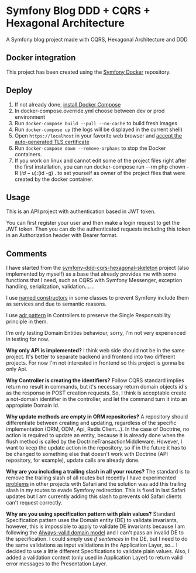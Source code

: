 #  Symfony Blog DDD + CQRS + Hexagonal Architecture

A Symfony blog project made with CQRS, Hexagonal Architecture and DDD

## Docker integration

This project has been created using the [Symfony Docker](https://github.com/dunglas/symfony-docker) repository.

## Deploy

1. If not already done, [install Docker Compose](https://docs.docker.com/compose/install/)
2. In docker-compose.override.yml choose between dev or prod environment
3. Run `docker-compose build --pull --no-cache` to build fresh images
4. Run `docker-compose up` (the logs will be displayed in the current shell)
5. Open `https://localhost` in your favorite web browser and [accept the auto-generated TLS certificate](https://stackoverflow.com/a/15076602/1352334)
6. Run `docker-compose down --remove-orphans` to stop the Docker containers.
7. If you work on linux and cannot edit some of the project files right after the first installation, you can run 
docker-compose run --rm php chown -R $(id -u):$(id -g) . to set yourself as owner of the project files that were 
created by the docker container.

## Usage
This is an API project with authentication based in JWT token.

You can first register your user and then make a login request to get the JWT token.
Then you can do the authenticated requests including this token in an Authorization header with Bearer format.

## Comments

I have started from the [symfony-ddd-cqrs-hexagonal-skeleton](https://github.com/lcavero/symfony-ddd-cqrs-hexagonal-skeleton)
 project (also implemented by myself) as a base that already provides me with some functions that I need, such as CQRS
with Symfony Messenger, exception handling, serialization, validation.... .

I use [named constructors](https://verraes.net/2014/06/named-constructors-in-php/) in some classes to prevent Symfony 
include them as services and due to semantic reasons.

I use [adr pattern](https://en.wikipedia.org/wiki/Action%E2%80%93domain%E2%80%93responder) in Controllers to preserve 
the Single Responsability principle in them.

I'm only testing Domain Entities behaviour, sorry, I'm not very experienced in testing for now.

**Why only API is implemented?**
I think web side should not be in the same project. It's better to separate backend and frontend into two different projects.
For now I'm not interested in frontend so this project is gonna be only Api.


**Why Controller is creating the identifiers?**
Follow CQRS standard implies return no result in commands, but it's necessary return domain objects id's as the response 
in POST creation requests. So, I think is acceptable create a not-domain identifier in the controller, and let the 
command turn it into an appropiate Domain Id.

**Why update methods are empty in ORM repositories?**
A repository should differentiate between creating and updating, regardless of the specific implementation 
(ORM, ODM, Api, Redis Client...). In the case of Doctrine, no action is required to update an entity, because
it is already done when the flush method is called by the DoctrineTransactionMiddleware. 
However, I want to keep the update action in the repository, so if in the future it has to be changed to 
something else that doesn't work with Doctrine (API repository, for example), update calls are already done.

**Why are you including a trailing slash in all your routes?** The standard is to remove the trailing slash of all routes 
but recently I have experimented [problems](https://stackoverflow.com/questions/71311305/how-to-prevent-safari-from-dropping-the-authorization-header-when-following-a-sa) 
in other projects with Safari and the solution was add this trailing slash in my routes to evade Symfony redirection.
This is fixed in last Safari updates but I am currently adding this slash to prevents old Safari clients can't request correctly.

**Why are you using specification pattern with plain values?**
Standard Specification pattern uses the Domain entity (DE) to validate invariants, however, this is impossible to apply to validate
DE invariants because I am following the [Always-valid domain model](https://enterprisecraftsmanship.com/posts/always-valid-vs-not-always-valid-domain-model/)
and I can't pass an invalid DE to the specification. I could simply use *if sentences* in the DE, but I need to do the same validations as
input validations in the Application Layer, so... I decided to use a little different Specifications to validate plain values. 
Also, I added a validation context (only used in Application Layer) to return valid error messages to the Presentation Layer.

